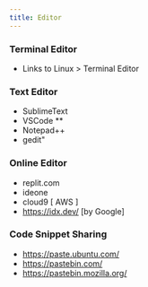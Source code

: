 ```yaml
---
title: Editor
---
```


### Terminal Editor

- Links to Linux > Terminal Editor

### Text Editor	
- SublimeText
- VSCode **
- Notepad++
- gedit"

### Online Editor

- replit.com
- ideone
- cloud9 [ AWS ]
- https://idx.dev/ [by Google]

### Code Snippet Sharing

- https://paste.ubuntu.com/
- https://pastebin.com/
- https://pastebin.mozilla.org/